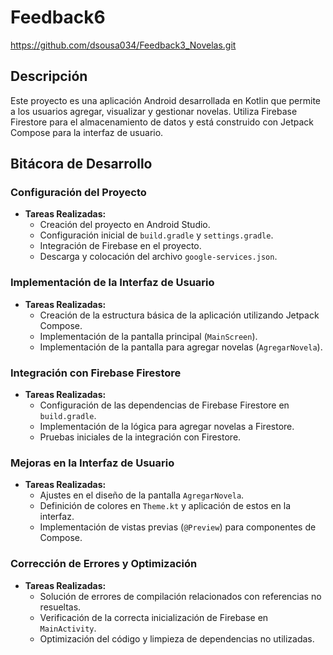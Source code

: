 # Feedback6
https://github.com/dsousa034/Feedback3_Novelas.git

## Descripción
Este proyecto es una aplicación Android desarrollada en Kotlin que permite a los usuarios agregar, visualizar y gestionar novelas. Utiliza Firebase Firestore para el almacenamiento de datos y está construido con Jetpack Compose para la interfaz de usuario.

## Bitácora de Desarrollo

### Configuración del Proyecto
- **Tareas Realizadas:**
  - Creación del proyecto en Android Studio.
  - Configuración inicial de `build.gradle` y `settings.gradle`.
  - Integración de Firebase en el proyecto.
  - Descarga y colocación del archivo `google-services.json`.

### Implementación de la Interfaz de Usuario
- **Tareas Realizadas:**
  - Creación de la estructura básica de la aplicación utilizando Jetpack Compose.
  - Implementación de la pantalla principal (`MainScreen`).
  - Implementación de la pantalla para agregar novelas (`AgregarNovela`).

### Integración con Firebase Firestore
- **Tareas Realizadas:**
  - Configuración de las dependencias de Firebase Firestore en `build.gradle`.
  - Implementación de la lógica para agregar novelas a Firestore.
  - Pruebas iniciales de la integración con Firestore.

### Mejoras en la Interfaz de Usuario
- **Tareas Realizadas:**
  - Ajustes en el diseño de la pantalla `AgregarNovela`.
  - Definición de colores en `Theme.kt` y aplicación de estos en la interfaz.
  - Implementación de vistas previas (`@Preview`) para componentes de Compose.

### Corrección de Errores y Optimización
- **Tareas Realizadas:**
  - Solución de errores de compilación relacionados con referencias no resueltas.
  - Verificación de la correcta inicialización de Firebase en `MainActivity`.
  - Optimización del código y limpieza de dependencias no utilizadas.
